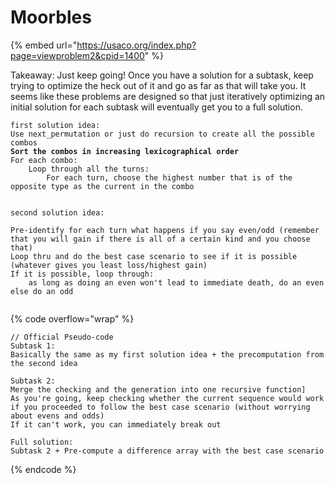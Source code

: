 # Moorbles

{% embed url="https://usaco.org/index.php?page=viewproblem2&cpid=1400" %}

Takeaway: Just keep going! Once you have a solution for a subtask, keep trying to optimize the heck out of it and go as far as that will take you. It seems like these problems are designed so that just iteratively optimizing an initial solution for each subtask will eventually get you to a full solution.&#x20;

<pre><code>first solution idea:
Use next_permutation or just do recursion to create all the possible combos
<strong>Sort the combos in increasing lexicographical order
</strong>For each combo:
	Loop through all the turns:
		For each turn, choose the highest number that is of the opposite type as the current in the combo


second solution idea:

Pre-identify for each turn what happens if you say even/odd (remember that you will gain if there is all of a certain kind and you choose that)
Loop thru and do the best case scenario to see if it is possible (whatever gives you least loss/highest gain)
If it is possible, loop through:
	as long as doing an even won't lead to immediate death, do an even else do an odd
	
</code></pre>

{% code overflow="wrap" %}
```
// Official Pseudo-code
Subtask 1:
Basically the same as my first solution idea + the precomputation from the second idea

Subtask 2:
Merge the checking and the generation into one recursive function]
As you're going, keep checking whether the current sequence would work if you proceeded to follow the best case scenario (without worrying about evens and odds)
If it can't work, you can immediately break out

Full solution:
Subtask 2 + Pre-compute a difference array with the best case scenario
```
{% endcode %}
